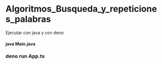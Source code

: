 # Algoritmos_Busqueda_y_repeticiones_palabras

Ejecutar con java y con deno

#### java Main.java
### deno run App.ts
